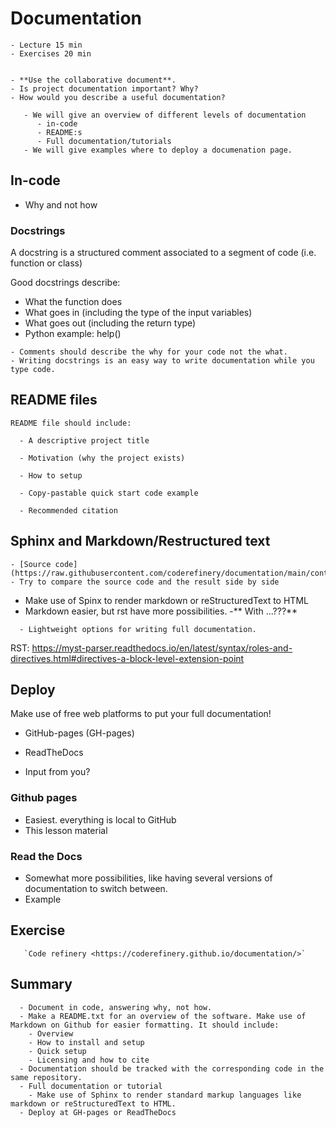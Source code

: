# Documentation

```{instructor-note}
- Lecture 15 min
- Exercises 20 min
```

```{discussion} Motivation: Why should we document code?

- **Use the collaborative document**.
- Is project documentation important? Why?
- How would you describe a useful documentation?
```

```{Objectives}
   - We will give an overview of different levels of documentation
      - in-code
      - README:s
      - Full documentation/tutorials
   - We will give examples where to deploy a documenation page.
```


## In-code

- Why and not how

### Docstrings
A docstring is a structured comment associated to a segment of code (i.e. function or class)

Good docstrings describe:
   - What the function does
   - What goes in (including the type of the input variables)
   - What goes out (including the return type)
   - Python example: help(<function name>)

````{keypoints}
- Comments should describe the why for your code not the what.
- Writing docstrings is an easy way to write documentation while you type code.
````

## README files

````{keypoints}
README file should include:

  - A descriptive project title

  - Motivation (why the project exists)

  - How to setup

  - Copy-pastable quick start code example

  - Recommended citation
````

## Sphinx and Markdown/Restructured text

```{discussion} This lesson is built with Sphinx
- [Source code](https://raw.githubusercontent.com/coderefinery/documentation/main/content/sphinx.md)
- Try to compare the source code and the result side by side
```

- Make use of Spinx to render markdown or reStructuredText to HTML
- Markdown easier, but rst have more possibilities.
-** With ...???**

````{keypoints}
  - Lightweight options for writing full documentation.
````

RST: https://myst-parser.readthedocs.io/en/latest/syntax/roles-and-directives.html#directives-a-block-level-extension-point



## Deploy
Make use of free web platforms to put your full documentation!

- GitHub-pages (GH-pages)
- ReadTheDocs

- Input from you?

### Github pages
- Easiest. everything is local to GitHub
- This lesson material

### Read the Docs
- Somewhat more possibilities, like having several versions of documentation to switch between.
- Example

## Exercise

   

````{Admonition} Read more
   `Code refinery <https://coderefinery.github.io/documentation/>`
````

## Summary

````{Keypoints}
  - Document in code, answering why, not how.
  - Make a README.txt for an overview of the software. Make use of Markdown on Github for easier formatting. It should include:
    - Overview
    - How to install and setup
    - Quick setup
    - Licensing and how to cite
  - Documentation should be tracked with the corresponding code in the same repository.
  - Full documentation or tutorial
    - Make use of Sphinx to render standard markup languages like markdown or reStructuredText to HTML.
  - Deploy at GH-pages or ReadTheDocs
    
```` 
